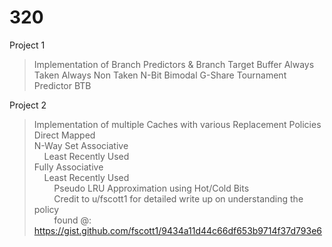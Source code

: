 # 320
Project 1
>Implementation of Branch Predictors & Branch Target Buffer
>Always Taken
>Always Non Taken
>N-Bit Bimodal
>G-Share
>Tournament Predictor
>BTB

Project 2
>Implementation of multiple Caches with various Replacement Policies
>Direct Mapped\
>N-Way Set Associative\
>&nbsp;&nbsp;&nbsp;&nbsp;Least Recently Used\
>Fully Associative\
>&nbsp;&nbsp;&nbsp;&nbsp;Least Recently Used\
>&nbsp;&nbsp;&nbsp;&nbsp;&nbsp;&nbsp;&nbsp;&nbsp;Pseudo LRU Approximation using Hot/Cold Bits\
>&nbsp;&nbsp;&nbsp;&nbsp;&nbsp;&nbsp;&nbsp;&nbsp;Credit to u/fscott1 for detailed write up on understanding the policy\
>&nbsp;&nbsp;&nbsp;&nbsp;&nbsp;&nbsp;&nbsp;&nbsp;found @: https://gist.github.com/fscott1/9434a11d44c66df653b9714f37d793e6
